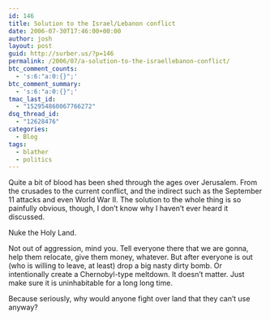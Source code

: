 ```yaml
---
id: 146
title: Solution to the Israel/Lebanon conflict
date: 2006-07-30T17:46:00+00:00
author: josh
layout: post
guid: http://surber.us/?p=146
permalink: /2006/07/a-solution-to-the-israellebanon-conflict/
btc_comment_counts:
  - 's:6:"a:0:{}";'
btc_comment_summary:
  - 's:6:"a:0:{}";'
tmac_last_id:
  - "152954860067766272"
dsq_thread_id:
  - "12628476"
categories:
  - Blog
tags:
  - blather
  - politics
---
```

Quite a bit of blood has been shed through the ages over Jerusalem. From the crusades to the current conflict, and the indirect such as the September 11 attacks and even World War II. The solution to the whole thing is so painfully obvious, though, I don’t know why I haven’t ever heard it discussed.

Nuke the Holy Land.

Not out of aggression, mind you. Tell everyone there that we are gonna, help them relocate, give them money, whatever. But after everyone is out (who is willing to leave, at least) drop a big nasty dirty bomb. Or intentionally create a Chernobyl-type meltdown. It doesn&#8217;t matter. Just make sure it is uninhabitable for a long long time.

Because seriously, why would anyone fight over land that they can&#8217;t use anyway?